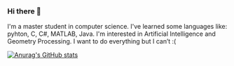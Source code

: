 ### Hi there 👋
I'm a master student in computer science. I've learned some languages like: pyhton, C, C#, MATLAB, Java. I'm interested in Artificial Intelligence and Geometry Processing. I want to do everything but I can’t :( 

[![Anurag's GitHub stats](https://github-readme-stats.vercel.app/api?username=micheleFaedda)](https://github.com/anuraghazra/github-readme-stats)

<!--
**micheleFaedda/micheleFaedda** is a ✨ _special_ ✨ repository because its `README.md` (this file) appears on your GitHub profile.

Here are some ideas to get you started:

- 🔭 I’m currently working on ...
- 🌱 I’m currently learning ...
- 👯 I’m looking to collaborate on ...
- 🤔 I’m looking for help with ...
- 💬 Ask me about ...
- 📫 How to reach me: ...
- 😄 Pronouns: ...
- ⚡ Fun fact: ...
-->
